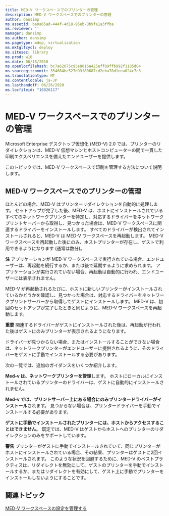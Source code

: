 ```yaml
---
title: MED-V ワークスペースでのプリンターの管理
description: MED-V ワークスペースでのプリンターの管理
author: dansimp
ms.assetid: ba0a65ad-444f-4d18-95eb-8b9fa1a3ffba
ms.reviewer: ''
manager: dansimp
ms.author: dansimp
ms.pagetype: mdop, virtualization
ms.mktglfcycl: deploy
ms.sitesec: library
ms.prod: w10
ms.date: 06/16/2016
ms.openlocfilehash: bc7a62075c95e8816a425eff89ffb992f1185d04
ms.sourcegitcommit: 354664bc527d93f80687cd2eba70d1eea024c7c3
ms.translationtype: MT
ms.contentlocale: ja-JP
ms.lasthandoff: 06/26/2020
ms.locfileid: "10826117"
---
```

# MED-V ワークスペースでのプリンターの管理


Microsoft Enterprise デスクトップ仮想化 (MED-V) 2.0 では、プリンターのリダイレクションは、MED-V 仮想マシンとホストコンピューターの間で一貫した印刷エクスペリエンスを備えたエンドユーザーを提供します。

このトピックでは、MED-V ワークスペースで印刷を管理する方法について説明します。

## MED-V ワークスペースでのプリンターの管理


ほとんどの場合、MED-V はプリンターリダイレクションを自動的に処理します。 セットアップが完了した後、MED-V は、ホストにインストールされているすべてのネットワークプリンターを特定し、対応するドライバーをネットワークプリントサーバーから取得し、見つかった場合は、MED-V ワークスペースに関連するドライバーをインストールします。 すべてのドライバーが検出されてインストールされると、MED-V は MED-V ワークスペースを再起動します。 MED-V ワークスペースを再起動した後にのみ、ホストプリンターが存在し、ゲストで利用できるようになります (通常は数分)。

**注** アプリケーションが MED-V ワークスペースで実行されている場合、エンドユーザーは、再起動を続行するか、または後で延期するように求められます。 アプリケーションが実行されていない場合、再起動は自動的に行われ、エンドユーザーには表示されません。

 

MED-V が再起動されるたびに、ホストに新しいプリンターがインストールされているかどうかを確認し、見つかった場合は、対応するドライバーをネットワークプリントサーバーから取得してゲストにインストールします。 MED-V は、初回のセットアップが完了したときと同じように、MED-V ワークスペースを再起動します。

**重要** 関連するドライバーがゲストにインストールされた後は、再起動が行われた後はゲストにのみプリンターが表示されるようになります。

 

ドライバーが見つからない場合、またはインストールすることができない場合は、ネットワークプリンターがエンドユーザーに提供されるように、そのドライバーをゲストに手動でインストールする必要があります。

次の一覧では、追加のガイダンスをいくつか紹介します。

**Med-v は、ネットワークプリンターを管理**します。 ホストにローカルにインストールされているプリンターのドライバーは、ゲストに自動的にインストールされません。

**Med-v では、プリントサーバー上にある場合にのみプリンタードライバーがインストール**されます。 見つからない場合は、プリンタードライバーを手動でインストールする必要があります。

**ゲストに手動でインストールされたプリンターには、ホストからアクセスすることはできません**。 既定では、MED-V はゲストからホストへのプリンターのリダイレクションのみをサポートしています。

**警告** プリンターがゲストに手動でインストールされていて、同じプリンターがホストにインストールされている場合、その結果、プリンターはゲストに2回インストールされます。 このような状況を回避するために、MED-V のベストプラクティスは、リダイレクトを無効にして、ゲストのプリンターを手動でインストールするか、またはリダイレクトを有効にして、ゲスト上に手動でプリンターをインストールしないようにすることです。

 

## 関連トピック


[MED-V ワークスペースの設定を管理する](manage-med-v-workspace-settings.md)

 

 





